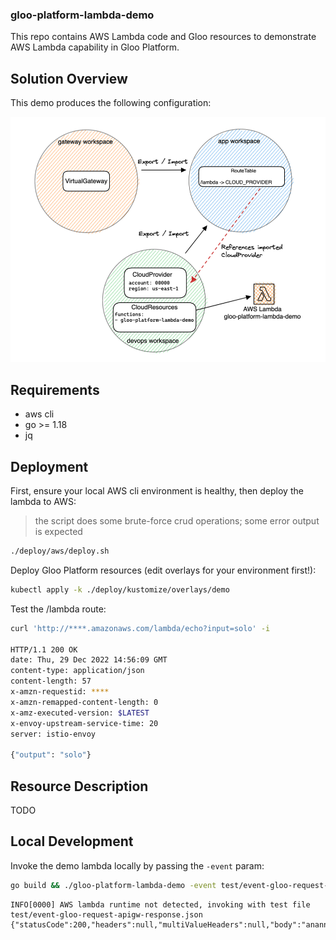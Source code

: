 ### gloo-platform-lambda-demo

This repo contains AWS Lambda code and Gloo resources to demonstrate AWS Lambda capability in Gloo Platform.

## Solution Overview

This demo produces the following configuration:

![solution](./doc/solution.png)

## Requirements

* aws cli
* go >= 1.18
* jq

## Deployment

First, ensure your local AWS cli environment is healthy, then deploy the lambda to AWS:

> the script does some brute-force crud operations; some error output is expected

```bash
./deploy/aws/deploy.sh
```

Deploy Gloo Platform resources (edit overlays for your environment first!):

```bash
kubectl apply -k ./deploy/kustomize/overlays/demo
```

Test the /lambda route:

```bash
curl 'http://****.amazonaws.com/lambda/echo?input=solo' -i

HTTP/1.1 200 OK
date: Thu, 29 Dec 2022 14:56:09 GMT
content-type: application/json
content-length: 57
x-amzn-requestid: ****
x-amzn-remapped-content-length: 0
x-amz-executed-version: $LATEST
x-envoy-upstream-service-time: 20
server: istio-envoy
 
{"output": "solo"}
```
## Resource Description

TODO

## Local Development

Invoke the demo lambda locally by passing the `-event` param:

```bash
go build && ./gloo-platform-lambda-demo -event test/event-gloo-request-apigw-response.json
```

```
INFO[0000] AWS lambda runtime not detected, invoking with test file test/event-gloo-request-apigw-response.json 
{"statusCode":200,"headers":null,"multiValueHeaders":null,"body":"anannab"}
```
